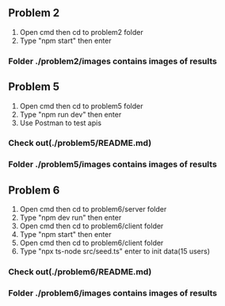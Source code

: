 ## Problem 2
1. Open cmd then cd to problem2 folder
2. Type "npm start" then enter
### Folder ./problem2/images contains images of results

## Problem 5
1. Open cmd then cd to problem5 folder
2. Type "npm run dev" then enter
3. Use Postman to test apis
### Check out(./problem5/README.md)
### Folder ./problem5/images contains images of results

## Problem 6
1. Open cmd then cd to problem6/server folder
2. Type "npm dev run" then enter
3. Open cmd then cd to problem6/client folder
4. Type "npm start" then enter
5. Open cmd then cd to problem6/client folder
6. Type "npx ts-node src/seed.ts" enter to init data(15 users) 
### Check out(./problem6/README.md)
### Folder ./problem6/images contains images of results
